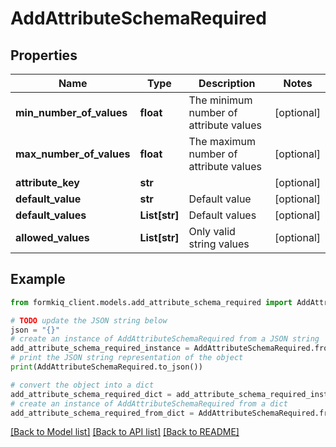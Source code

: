 # AddAttributeSchemaRequired


## Properties

Name | Type | Description | Notes
------------ | ------------- | ------------- | -------------
**min_number_of_values** | **float** | The minimum number of attribute values | [optional] 
**max_number_of_values** | **float** | The maximum number of attribute values | [optional] 
**attribute_key** | **str** |  | [optional] 
**default_value** | **str** | Default value | [optional] 
**default_values** | **List[str]** | Default values | [optional] 
**allowed_values** | **List[str]** | Only valid string values | [optional] 

## Example

```python
from formkiq_client.models.add_attribute_schema_required import AddAttributeSchemaRequired

# TODO update the JSON string below
json = "{}"
# create an instance of AddAttributeSchemaRequired from a JSON string
add_attribute_schema_required_instance = AddAttributeSchemaRequired.from_json(json)
# print the JSON string representation of the object
print(AddAttributeSchemaRequired.to_json())

# convert the object into a dict
add_attribute_schema_required_dict = add_attribute_schema_required_instance.to_dict()
# create an instance of AddAttributeSchemaRequired from a dict
add_attribute_schema_required_from_dict = AddAttributeSchemaRequired.from_dict(add_attribute_schema_required_dict)
```
[[Back to Model list]](../README.md#documentation-for-models) [[Back to API list]](../README.md#documentation-for-api-endpoints) [[Back to README]](../README.md)



